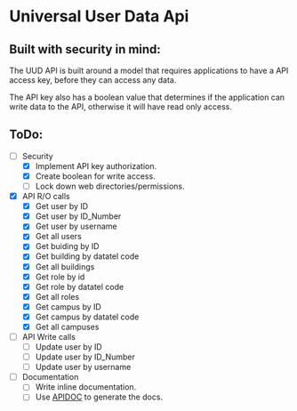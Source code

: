 # Universal User Data Api

## Built with security in mind:

The UUD API is built around a model that requires applications to have a API access key, before they can access any data.

The API key also has a boolean value that determines if the application can write data to the API, otherwise it will have read only access.

## ToDo:

- [ ] Security
  - [X] Implement API key authorization.
  - [X] Create boolean for write access.
  - [ ] Lock down web directories/permissions.
- [X] API R/O calls
  - [X] Get user by ID
  - [X] Get user by ID_Number
  - [X] Get user by username
  - [X] Get all users
  - [X] Get buiding by ID
  - [X] Get building by datatel code
  - [X] Get all buildings
  - [X] Get role by id
  - [X] Get role by datatel code
  - [X] Get all roles
  - [X] Get campus by ID
  - [X] Get campus by datatel code
  - [X] Get all campuses
- [ ] API Write calls
  - [ ] Update user by ID
  - [ ] Update user by ID_Number
  - [ ] Update user by username
- [ ] Documentation
  - [ ] Write inline documentation.
  - [ ] Use [APIDOC](http://apidocjs.com/) to generate the docs.